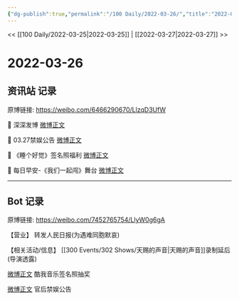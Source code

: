 ```yaml
---
{"dg-publish":true,"permalink":"/100 Daily/2022-03-26/","title":"2022-03-26","created":"2022-11-17T20:08:38.000+08:00","updated":"2023-04-11T14:46:34.000+08:00"}
---
```



<< [[100 Daily/2022-03-25\|2022-03-25]] | [[2022-03-27\|2022-03-27]] >>

# 2022-03-26

## 资讯站 记录

原博链接: https://weibo.com/6466290670/LlzqD3UfW

💫 深深发博 [微博正文](https://weibo.com/detail/4751399919291612)

💫 03.27禁娱公告 [微博正文](https://weibo.com/detail/4751418391529377)

💫 《睡个好觉》签名照福利 [微博正文](https://weibo.com/detail/4751235317762926)

💫 每日早安-《我们一起闯》舞台 [微博正文](https://weibo.com/detail/4751189176485327)

---
## Bot 记录

原博链接: https://weibo.com/7452765754/LlyW0g6gA

【营业】
[](https://weibo.com/detail/4751398270929903) 转发人民日报(为遇难同胞默哀)

【相关活动/信息】
[](https://weibo.com/detail/4751339055747694) [[300 Events/302 Shows/天赐的声音\|天赐的声音]]录制延后(导演透露)

[微博正文](https://weibo.com/detail/4751071412750577) 酷我音乐签名照抽奖

[微博正文](https://weibo.com/detail/4751418391529377) 官后禁娱公告
